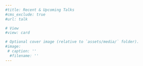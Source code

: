 ```yaml
---
#title: Recent & Upcoming Talks
#cms_exclude: true
#url: talk

# View
#view: card

# Optional cover image (relative to `assets/media/` folder).
#image:
 # caption: ''
  #filename: ''
---
```

